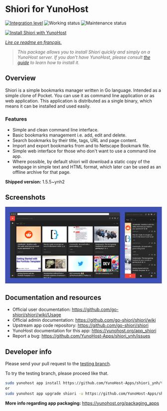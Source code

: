 <!--
N.B.: This README was automatically generated by https://github.com/YunoHost/apps/tree/master/tools/README-generator
It shall NOT be edited by hand.
-->

# Shiori for YunoHost

[![Integration level](https://dash.yunohost.org/integration/shiori.svg)](https://dash.yunohost.org/appci/app/shiori) ![Working status](https://ci-apps.yunohost.org/ci/badges/shiori.status.svg) ![Maintenance status](https://ci-apps.yunohost.org/ci/badges/shiori.maintain.svg)

[![Install Shiori with YunoHost](https://install-app.yunohost.org/install-with-yunohost.svg)](https://install-app.yunohost.org/?app=shiori)

*[Lire ce readme en français.](./README_fr.md)*

> *This package allows you to install Shiori quickly and simply on a YunoHost server.
If you don't have YunoHost, please consult [the guide](https://yunohost.org/#/install) to learn how to install it.*

## Overview

Shiori is a simple bookmarks manager written in Go language. Intended as a simple clone of Pocket. You can use it as command line application or as web application. This application is distributed as a single binary, which means it can be installed and used easily.

### Features

- Simple and clean command line interface.
- Basic bookmarks management i.e. add, edit and delete.
- Search bookmarks by their title, tags, URL and page content.
- Import and export bookmarks from and to Netscape Bookmark file.
- Simple web interface for those who don't want to use a command line app.
- Where possible, by default shiori will download a static copy of the webpage in simple text and HTML format, which later can be used as an offline archive for that page.


**Shipped version:** 1.5.5~ynh2

## Screenshots

![Screenshot of Shiori](./doc/screenshots/screenshot.png)

## Documentation and resources

* Official user documentation: <https://github.com/go-shiori/shiori/wiki/Usage>
* Official admin documentation: <https://github.com/go-shiori/shiori/wiki>
* Upstream app code repository: <https://github.com/go-shiori/shiori>
* YunoHost documentation for this app: <https://yunohost.org/app_shiori>
* Report a bug: <https://github.com/YunoHost-Apps/shiori_ynh/issues>

## Developer info

Please send your pull request to the [testing branch](https://github.com/YunoHost-Apps/shiori_ynh/tree/testing).

To try the testing branch, please proceed like that.

``` bash
sudo yunohost app install https://github.com/YunoHost-Apps/shiori_ynh/tree/testing --debug
or
sudo yunohost app upgrade shiori -u https://github.com/YunoHost-Apps/shiori_ynh/tree/testing --debug
```

**More info regarding app packaging:** <https://yunohost.org/packaging_apps>
